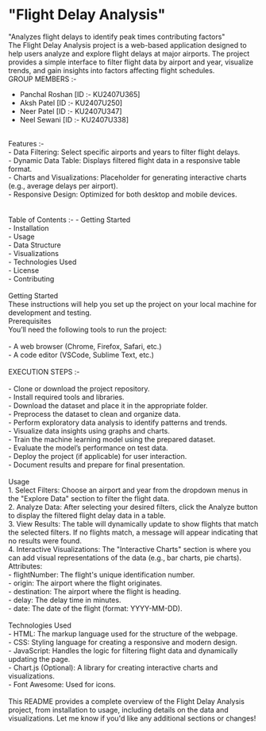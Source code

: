 # "Flight Delay Analysis" <br>
"Analyzes flight delays to identify peak times contributing factors" <br>
The Flight Delay Analysis project is a web-based application designed to help users analyze and explore flight delays at major airports. The project provides a simple interface to filter flight data by airport and year, visualize trends, and gain insights into factors affecting flight schedules. <br>
GROUP MEMBERS :-<br>
- Panchal Roshan   [ID :- KU2407U365] <br>
- Aksh Patel       [ID :- KU2407U250] <br>
- Neer Patel       [ID :- KU2407U347] <br>
- Neel Sewani      [ID :- KU2407U338] <br>
<br>
Features :- <br>
- Data Filtering: Select specific airports and years to filter flight delays. <br>
- Dynamic Data Table: Displays filtered flight data in a responsive table format.<br>
- Charts and Visualizations: Placeholder for generating interactive charts (e.g., average delays per airport). <br>
- Responsive Design: Optimized for both desktop and mobile devices. <br>
<br>
<br>
Table of Contents :-
- Getting Started <br>
- Installation <br>
- Usage <br>
- Data Structure <br>
- Visualizations <br>
- Technologies Used <br>
- License <br>
- Contributing <br>
<br>
Getting Started <br>
These instructions will help you set up the project on your local machine for development and testing. <br>
Prerequisites <br>
You’ll need the following tools to run the project:<br>
<br>
- A web browser (Chrome, Firefox, Safari, etc.)<br>
- A code editor (VSCode, Sublime Text, etc.)<br>
<br>
EXECUTION STEPS :-<br> <br>
- Clone or download the project repository.<br>
- Install required tools and libraries.<br>
- Download the dataset and place it in the appropriate folder.<br>
- Preprocess the dataset to clean and organize data.<br>
- Perform exploratory data analysis to identify patterns and trends.<br>
- Visualize data insights using graphs and charts.<br>
- Train the machine learning model using the prepared dataset.<br>
- Evaluate the model’s performance on test data.<br>
- Deploy the project (if applicable) for user interaction.<br>
- Document results and prepare for final presentation.<br> <br>
Usage<br>
1. Select Filters: Choose an airport and year from the dropdown menus in the "Explore Data" section to filter the flight data. <br>
2. Analyze Data: After selecting your desired filters, click the Analyze button to display the filtered flight delay data in a table. <br>
3. View Results: The table will dynamically update to show flights that match the selected filters. If no flights match, a message will appear indicating that no results were found.<br>
4. Interactive Visualizations: The "Interactive Charts" section is where you can add visual representations of the data (e.g., bar charts, pie charts). <br>
Attributes:<br>
- flightNumber: The flight's unique identification number. <br>
- origin: The airport where the flight originates. <br>
- destination: The airport where the flight is heading. <br>
- delay: The delay time in minutes. <br>
- date: The date of the flight (format: YYYY-MM-DD). <br>
<br>
Technologies Used <br>
- HTML: The markup language used for the structure of the webpage. <br>
- CSS: Styling language for creating a responsive and modern design. <br>
- JavaScript: Handles the logic for filtering flight data and dynamically updating the page. <br>
- Chart.js (Optional): A library for creating interactive charts and visualizations. <br>
- Font Awesome: Used for icons. <br>


<br>
This README provides a complete overview of the Flight Delay Analysis project, from installation to usage, including details on the data and visualizations. Let me know if you'd like any additional sections or changes!<br>



